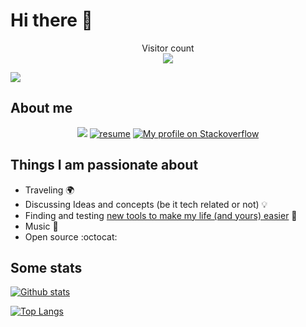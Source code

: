 # Hi there 👋

<p align="center"> 
  Visitor count<br>
  <img src="https://profile-counter.glitch.me/trolologuy/count.svg" />
</p>

<a href="https://www.buymeacoffee.com/aloys"><img src="https://img.buymeacoffee.com/button-api/?text=Buy me a coffee&emoji=&slug=aloys&button_colour=FFDD00&font_colour=000000&font_family=Cookie&outline_colour=000000&coffee_colour=ffffff" /></a>

## About me

<p align="center">
<a href="https://www.linkedin.com/in/aloys-dillar/"><img src="https://img.shields.io/badge/linkedin-%230077B5.svg?&style=for-the-badge&logo=linkedin&logoColor=white"></a>
<a href="https://trolologuy.github.io/"><img alt="resume" title="Resume" src="https://img.shields.io/badge/Resume-000000?style=for-the-badge&logo=koding&logoColor=white"/></a>
<a href="https://stackoverflow.com/users/2695641/trolologuy"><img alt="My profile on Stackoverflow" src="https://img.shields.io/badge/%20-Stack%20Overflow-white?logo=stackoverflow&style=for-the-badge&logoColor=black"></a>
</p>


## Things I am passionate about

- Traveling :earth_africa:
- Discussing Ideas and concepts (be it tech related or not) :bulb:
- Finding and testing [new tools to make my life (and yours) easier](https://trolologuy.github.io/useful-tools/) :wrench:
- Music :musical_note:
- Open source :octocat:

## Some stats
[![Github stats](https://github-readme-stats.vercel.app/api?username=trolologuy&count_private=true&show_icons=true)](https://trolologuy.github.io/)

[![Top Langs](https://github-readme-stats.vercel.app/api/top-langs/?username=trolologuy)](https://trolologuy.github.io/)

<!--
**trolologuy/trolologuy** is a ✨ _special_ ✨ repository because its `README.md` (this file) appears on your GitHub profile.

Here are some ideas to get you started:

- 🔭 I’m currently working on ...
- 🌱 I’m currently learning ...
- 👯 I’m looking to collaborate on ...
- 🤔 I’m looking for help with ...
- 💬 Ask me about ...
- 📫 How to reach me: ...
- 😄 Pronouns: ...
- ⚡ Fun fact: ...
-->

